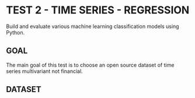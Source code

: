 # TEST 2 - TIME SERIES - REGRESSION
Build and evaluate various machine learning classification models using Python.

## GOAL
The main goal of this test is to choose an open source dataset of time series multivariant not financial.

## DATASET


